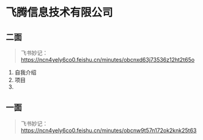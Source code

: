 # 飞腾信息技术有限公司



## 二面

>   飞书妙记：https://ncn4yely6co0.feishu.cn/minutes/obcnxd63j73536z12ht2t65o



1.   自我介绍
2.   项目
3.   





## 一面

>   飞书妙记：https://ncn4yely6co0.feishu.cn/minutes/obcnw9t57n172ok2knk25t63